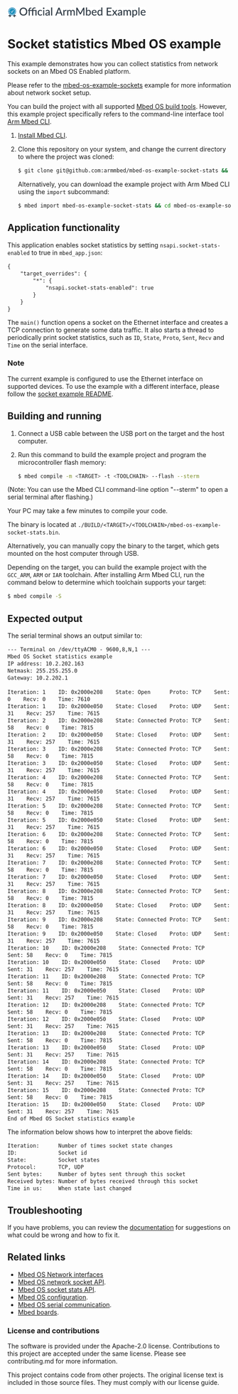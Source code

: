 ![](./resources/official_armmbed_example_badge.png)
# Socket statistics Mbed OS example

This example demonstrates how you can collect statistics from network sockets on an Mbed OS Enabled platform.

Please refer to the [mbed-os-example-sockets](https://github.com/ARMmbed/mbed-os-example-sockets/blob/master/README.md) example for more information about network socket setup.

You can build the project with all supported [Mbed OS build tools](https://os.mbed.com/docs/mbed-os/latest/tools/index.html). However, this example project specifically refers to the command-line interface tool [Arm Mbed CLI](https://github.com/ARMmbed/mbed-cli#installing-mbed-cli).

1. [Install Mbed CLI](https://os.mbed.com/docs/mbed-os/latest/quick-start/offline-with-mbed-cli.html).

1. Clone this repository on your system, and change the current directory to where the project was cloned:

    ```bash
    $ git clone git@github.com:armmbed/mbed-os-example-socket-stats && cd mbed-os-example-socket-stats
    ```

    Alternatively, you can download the example project with Arm Mbed CLI using the `import` subcommand:

    ```bash
    $ mbed import mbed-os-example-socket-stats && cd mbed-os-example-socket-stats
    ```

## Application functionality

This application enables socket statistics by setting `nsapi.socket-stats-enabled` to true in `mbed_app.json`:

```
{
    "target_overrides": {
        "*": {
            "nsapi.socket-stats-enabled": true
        }
    }
}
```

The `main()` function opens a socket on the Ethernet interface and creates a TCP connection to generate some data traffic. It also starts a thread to periodically print socket statistics, such as `ID`, `State`, `Proto`, `Sent`, `Recv` and `Time` on the serial interface.

### Note

The current example is configured to use the Ethernet interface on supported devices. To use the example with a different interface, please follow the [socket example README](https://github.com/ARMmbed/mbed-os-example-sockets/blob/master/README.md).

## Building and running

1. Connect a USB cable between the USB port on the target and the host computer.
1. Run this command to build the example project and program the microcontroller flash memory:

    ```bash
    $ mbed compile -m <TARGET> -t <TOOLCHAIN> --flash --sterm
    ```

(Note: You can use the Mbed CLI command-line option "--sterm" to open a serial terminal after flashing.)

Your PC may take a few minutes to compile your code.

The binary is located at `./BUILD/<TARGET>/<TOOLCHAIN>/mbed-os-example-socket-stats.bin`.

Alternatively, you can manually copy the binary to the target, which gets mounted on the host computer through USB.

Depending on the target, you can build the example project with the `GCC_ARM`, `ARM` or `IAR` toolchain. After installing Arm Mbed CLI, run the command below to determine which toolchain supports your target:

```bash
$ mbed compile -S
```

## Expected output

The serial terminal shows an output similar to:

```
--- Terminal on /dev/ttyACM0 - 9600,8,N,1 ---
Mbed OS Socket statistics example
IP address: 10.2.202.163
Netmask: 255.255.255.0
Gateway: 10.2.202.1

Iteration: 1    ID: 0x2000e208    State: Open      Proto: TCP    Sent: 0    Recv: 0    Time: 7610
Iteration: 1    ID: 0x2000e050    State: Closed    Proto: UDP    Sent: 31    Recv: 257    Time: 7615
Iteration: 2    ID: 0x2000e208    State: Connected Proto: TCP    Sent: 58    Recv: 0    Time: 7815
Iteration: 2    ID: 0x2000e050    State: Closed    Proto: UDP    Sent: 31    Recv: 257    Time: 7615
Iteration: 3    ID: 0x2000e208    State: Connected Proto: TCP    Sent: 58    Recv: 0    Time: 7815
Iteration: 3    ID: 0x2000e050    State: Closed    Proto: UDP    Sent: 31    Recv: 257    Time: 7615
Iteration: 4    ID: 0x2000e208    State: Connected Proto: TCP    Sent: 58    Recv: 0    Time: 7815
Iteration: 4    ID: 0x2000e050    State: Closed    Proto: UDP    Sent: 31    Recv: 257    Time: 7615
Iteration: 5    ID: 0x2000e208    State: Connected Proto: TCP    Sent: 58    Recv: 0    Time: 7815
Iteration: 5    ID: 0x2000e050    State: Closed    Proto: UDP    Sent: 31    Recv: 257    Time: 7615
Iteration: 6    ID: 0x2000e208    State: Connected Proto: TCP    Sent: 58    Recv: 0    Time: 7815
Iteration: 6    ID: 0x2000e050    State: Closed    Proto: UDP    Sent: 31    Recv: 257    Time: 7615
Iteration: 7    ID: 0x2000e208    State: Connected Proto: TCP    Sent: 58    Recv: 0    Time: 7815
Iteration: 7    ID: 0x2000e050    State: Closed    Proto: UDP    Sent: 31    Recv: 257    Time: 7615
Iteration: 8    ID: 0x2000e208    State: Connected Proto: TCP    Sent: 58    Recv: 0    Time: 7815
Iteration: 8    ID: 0x2000e050    State: Closed    Proto: UDP    Sent: 31    Recv: 257    Time: 7615
Iteration: 9    ID: 0x2000e208    State: Connected Proto: TCP    Sent: 58    Recv: 0    Time: 7815
Iteration: 9    ID: 0x2000e050    State: Closed    Proto: UDP    Sent: 31    Recv: 257    Time: 7615
Iteration: 10    ID: 0x2000e208    State: Connected Proto: TCP    Sent: 58    Recv: 0    Time: 7815
Iteration: 10    ID: 0x2000e050    State: Closed    Proto: UDP    Sent: 31    Recv: 257    Time: 7615
Iteration: 11    ID: 0x2000e208    State: Connected Proto: TCP    Sent: 58    Recv: 0    Time: 7815
Iteration: 11    ID: 0x2000e050    State: Closed    Proto: UDP    Sent: 31    Recv: 257    Time: 7615
Iteration: 12    ID: 0x2000e208    State: Connected Proto: TCP    Sent: 58    Recv: 0    Time: 7815
Iteration: 12    ID: 0x2000e050    State: Closed    Proto: UDP    Sent: 31    Recv: 257    Time: 7615
Iteration: 13    ID: 0x2000e208    State: Connected Proto: TCP    Sent: 58    Recv: 0    Time: 7815
Iteration: 13    ID: 0x2000e050    State: Closed    Proto: UDP    Sent: 31    Recv: 257    Time: 7615
Iteration: 14    ID: 0x2000e208    State: Connected Proto: TCP    Sent: 58    Recv: 0    Time: 7815
Iteration: 14    ID: 0x2000e050    State: Closed    Proto: UDP    Sent: 31    Recv: 257    Time: 7615
Iteration: 15    ID: 0x2000e208    State: Connected Proto: TCP    Sent: 58    Recv: 0    Time: 7815
Iteration: 15    ID: 0x2000e050    State: Closed    Proto: UDP    Sent: 31    Recv: 257    Time: 7615
End of Mbed OS Socket statistics example
```

The information below shows how to interpret the above fields:

```
Iteration:      Number of times socket state changes
ID:             Socket id
State:          Socket states
Protocol:       TCP, UDP
Sent bytes:     Number of bytes sent through this socket  
Received bytes: Number of bytes received through this socket
Time in us:     When state last changed
```

## Troubleshooting 

If you have problems, you can review the [documentation](https://os.mbed.com/docs/latest/tutorials/debugging.html) for suggestions on what could be wrong and how to fix it. 

## Related links

- [Mbed OS Network interfaces](https://os.mbed.com/docs/latest/apis/network-interfaces.html)
- [Mbed OS network socket API](https://docs.mbed.com/docs/mbed-os-api-reference/en/latest/APIs/communication/network_sockets/).
- [Mbed OS socket stats API](https://os.mbed.com/docs/latest/apis/socketstats.html).
- [Mbed OS configuration](https://os.mbed.com/docs/latest/reference/configuration.html).
- [Mbed OS serial communication](https://os.mbed.com/docs/latest/tutorials/serial-communication.html).
- [Mbed boards](https://os.mbed.com/platforms/).

### License and contributions

The software is provided under the Apache-2.0 license. Contributions to this project are accepted under the same license. Please see contributing.md for more information.

This project contains code from other projects. The original license text is included in those source files. They must comply with our license guide.
